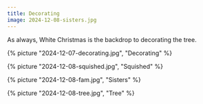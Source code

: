 ```yaml
---
title: Decorating
image: 2024-12-08-sisters.jpg
---
```


As always, White Christmas is the backdrop to decorating the tree.

<!--more-->

{% picture "2024-12-07-decorating.jpg", "Decorating" %}

{% picture "2024-12-08-squished.jpg", "Squished" %}

{% picture "2024-12-08-fam.jpg", "Sisters" %}

{% picture "2024-12-08-tree.jpg", "Tree" %}
